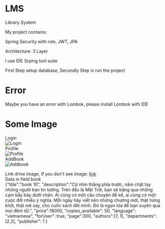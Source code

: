# LMS
Library System

My project contains:

Spring Security with role, JWT, JPA

Architecture: 3 Layer

I use IDE Srping tool suite

First Step setup database, Secondly Step is run the project

# Error
Maybe you have an error with Lombok, please install Lombok with IDE
# Some Image
Login <br />
![Login](https://drive.google.com/file/d/1IYRupw369HKrV-jB8Q9KlRa0ciPlZTvu/view?usp=sharing) <br />
Profile <br />
![Profile](https://drive.google.com/file/d/1ntdwHfys7dEuAic5GGg5DUL8sSha2hnW/view?usp=sharing) <br />
AddBook <br />
![Addbook](https://drive.google.com/file/d/1X1NpZiofpQXg_qwvfKNdZNHf56xWETB5/view?usp=sharing) <br />

Link drive image, If you don't see image: [link](https://drive.google.com/drive/folders/1mXfBKuNT_qvo-Tj5pLOGtA5qOwCYBZzK?usp=sharing) <br />
Data in field book <br />
{"title":"book 10",
"description":"Cứ nhìn thẳng phía trước, nắm chặt tay những người bạn tin tưởng. Trên đầu là Mặt Trời, bạn sẽ băng qua những cạm bẫy bày dưới chân. Ai cũng có một câu chuyện để kể, ai cũng có một cuộc đời nhiều ý nghĩa. Mỗi ngày hãy viết nên những chương mới, thật hứng khởi, thật mê say, cho cuốn sách đời mình. Đó là ngọn lửa để bạn xuyên qua mọi đêm tối.",
"price":18000,
"copies_available": 50,
"language": "vietnamese",
"forUser": true,
"page":300,
"authors":[7, 1],
"departments":[2,3],
"publisher": 1
}
